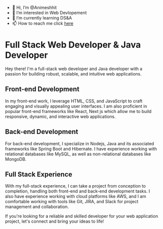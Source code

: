- 👋 Hi, I’m @Animeshhit
- 👀 I’m interested in Web Devlopement
- 🌱 I’m currently learning DS&A
- 📫 How to reach me click [here](animeshkumbhakarhit2@gmail.com)

# Full Stack Web Developer & Java Developer

Hey there! I'm a full-stack web developer and Java developer with a passion for building robust, scalable, and intuitive web applications. 

## Front-end Development

In my front-end work, I leverage HTML, CSS, and JavaScript to craft engaging and visually appealing user interfaces. I am also proficient in popular front-end frameworks like React, Next js which allow me to build responsive, dynamic, and interactive web applications.

## Back-end Development

For back-end development, I specialize in Nodejs, Java and its associated frameworks like Spring Boot and Hibernate. I have experience working with relational databases like MySQL, as well as non-relational databases like MongoDB. 

## Full Stack Experience

With my full-stack experience, I can take a project from conception to completion, handling both front-end and back-end development tasks. I also have experience working with cloud platforms like AWS, and I am comfortable working with tools like Git, JIRA, and Slack for project management and collaboration.

If you're looking for a reliable and skilled developer for your web application project, let's connect and bring your ideas to life!
<!---
Animeshhit/Animeshhit is a ✨ special ✨ repository because its `README.md` (this file) appears on your GitHub profile.
You can click the Preview link to take a look at your changes.
--->
